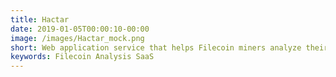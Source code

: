 ```yaml
---
title: Hactar
date: 2019-01-05T00:00:10-00:00
image: /images/Hactar_mock.png
short: Web application service that helps Filecoin miners analyze their mining and hosting performance.
keywords: Filecoin Analysis SaaS
---
```

